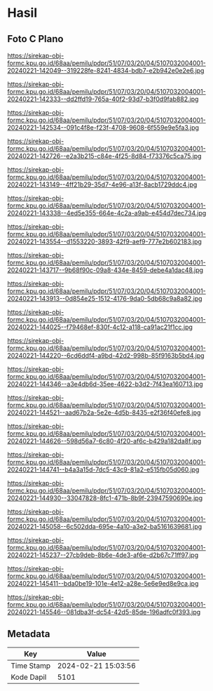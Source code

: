 # Hasil

## Foto C Plano

https://sirekap-obj-formc.kpu.go.id/68aa/pemilu/pdpr/51/07/03/20/04/5107032004001-20240221-142049--319228fe-8241-4834-bdb7-e2b942e0e2e6.jpg

https://sirekap-obj-formc.kpu.go.id/68aa/pemilu/pdpr/51/07/03/20/04/5107032004001-20240221-142333--dd2ffd19-765a-40f2-93d7-b3f0d9fab882.jpg

https://sirekap-obj-formc.kpu.go.id/68aa/pemilu/pdpr/51/07/03/20/04/5107032004001-20240221-142534--091c4f8e-f23f-4708-9608-6f559e9e5fa3.jpg

https://sirekap-obj-formc.kpu.go.id/68aa/pemilu/pdpr/51/07/03/20/04/5107032004001-20240221-142726--e2a3b215-c84e-4f25-8d84-f73376c5ca75.jpg

https://sirekap-obj-formc.kpu.go.id/68aa/pemilu/pdpr/51/07/03/20/04/5107032004001-20240221-143149--4ff21b29-35d7-4e96-a13f-8acb1729ddc4.jpg

https://sirekap-obj-formc.kpu.go.id/68aa/pemilu/pdpr/51/07/03/20/04/5107032004001-20240221-143338--4ed5e355-664e-4c2a-a9ab-e454d7dec734.jpg

https://sirekap-obj-formc.kpu.go.id/68aa/pemilu/pdpr/51/07/03/20/04/5107032004001-20240221-143554--d1553220-3893-42f9-aef9-777e2b602183.jpg

https://sirekap-obj-formc.kpu.go.id/68aa/pemilu/pdpr/51/07/03/20/04/5107032004001-20240221-143717--9b68f90c-09a8-434e-8459-debe4a1dac48.jpg

https://sirekap-obj-formc.kpu.go.id/68aa/pemilu/pdpr/51/07/03/20/04/5107032004001-20240221-143913--0d854e25-1512-4176-9da0-5db68c9a8a82.jpg

https://sirekap-obj-formc.kpu.go.id/68aa/pemilu/pdpr/51/07/03/20/04/5107032004001-20240221-144025--f79468ef-830f-4c12-a118-ca91ac21f1cc.jpg

https://sirekap-obj-formc.kpu.go.id/68aa/pemilu/pdpr/51/07/03/20/04/5107032004001-20240221-144220--6cd6ddf4-a9bd-42d2-998b-85f9163b5bd4.jpg

https://sirekap-obj-formc.kpu.go.id/68aa/pemilu/pdpr/51/07/03/20/04/5107032004001-20240221-144346--a3e4db6d-35ee-4622-b3d2-7f43ea160713.jpg

https://sirekap-obj-formc.kpu.go.id/68aa/pemilu/pdpr/51/07/03/20/04/5107032004001-20240221-144521--aad67b2a-5e2e-4d5b-8435-e2f36f40efe8.jpg

https://sirekap-obj-formc.kpu.go.id/68aa/pemilu/pdpr/51/07/03/20/04/5107032004001-20240221-144626--598d56a7-6c80-4f20-af6c-b429a182da8f.jpg

https://sirekap-obj-formc.kpu.go.id/68aa/pemilu/pdpr/51/07/03/20/04/5107032004001-20240221-144741--b4a3a15d-7dc5-43c9-81a2-e515fb05d060.jpg

https://sirekap-obj-formc.kpu.go.id/68aa/pemilu/pdpr/51/07/03/20/04/5107032004001-20240221-144930--33047828-8fc1-471b-8b9f-23947590690e.jpg

https://sirekap-obj-formc.kpu.go.id/68aa/pemilu/pdpr/51/07/03/20/04/5107032004001-20240221-145058--6c502dda-695e-4a10-a3e2-ba5161639681.jpg

https://sirekap-obj-formc.kpu.go.id/68aa/pemilu/pdpr/51/07/03/20/04/5107032004001-20240221-145237--27cb9deb-8b6e-4de3-af6e-d2b67c71ff97.jpg

https://sirekap-obj-formc.kpu.go.id/68aa/pemilu/pdpr/51/07/03/20/04/5107032004001-20240221-145411--bda0be19-101e-4e12-a28e-5e6e9ed8e9ca.jpg

https://sirekap-obj-formc.kpu.go.id/68aa/pemilu/pdpr/51/07/03/20/04/5107032004001-20240221-145546--081dba3f-dc54-42d5-85de-196adfc0f393.jpg


## Metadata

| Key        | Value               |
| ---------- | ------------------- |
| Time Stamp | 2024-02-21 15:03:56 |
| Kode Dapil | 5101                |



